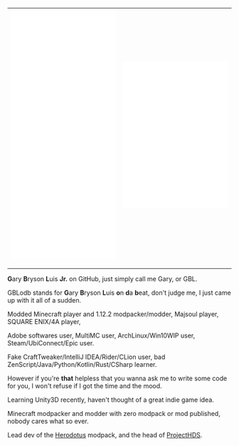 | <img alt="🦑" width="400px" src="https://github.com/GBLodb/GBLodb/blob/master/metrics.svg">|<img alt="🦑" width="400px" src="https://github.com/GBLodb/GBLodb/blob/master/metrics.additional.svg">|
| ------------- |  ------------- | 

---

**G**ary **B**ryson **L**uis **Jr.** on GitHub, just simply call me Gary, or GBL.

GBLodb stands for **G**ary **B**ryson **L**uis **o**n **d**a **b**eat, don't judge me, I just came up with it all of a sudden.

Modded Minecraft player and 1.12.2 modpacker/modder, Majsoul player, SQUARE ENIX/4A player,

Adobe softwares user, MultiMC user, ArchLinux/Win10WIP user, Steam/UbiConnect/Epic user.

Fake CraftTweaker/IntelliJ IDEA/Rider/CLion user, bad ZenScript/Java/Python/Kotlin/Rust/CSharp learner.

However if you're **that** helpless that you wanna ask me to write some code for you, I won't refuse if I got the time and the mood.

Learning Unity3D recently, haven't thought of a great indie game idea.

Minecraft modpacker and modder with zero modpack or mod published, nobody cares what so ever.

Lead dev of the [Herodotus](https://github.com/ProjectHDS/Herodotus) modpack, and the head of [ProjectHDS](https://github.com/ProjectHDS).
